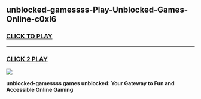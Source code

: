 
## unblocked-gamessss-Play-Unblocked-Games-Online-c0xl6
<h3>
<a href="https://premium76.site?title=unblocked-gamessss&ref=25A">CLICK TO PLAY</a></h3>
<hr>

<h3>
<a href="https://premium76.site?title=unblocked-gamessss&ref=25A">CLICK 2 PLAY</a>
  
</h3>

<a href="https://premium76.site?title=unblocked-gamessss&ref=25A"><img src="https://clearcache.store/games.png"></a>


**unblocked-gamessss games unblocked: Your Gateway to Fun and Accessible Online Gaming**
